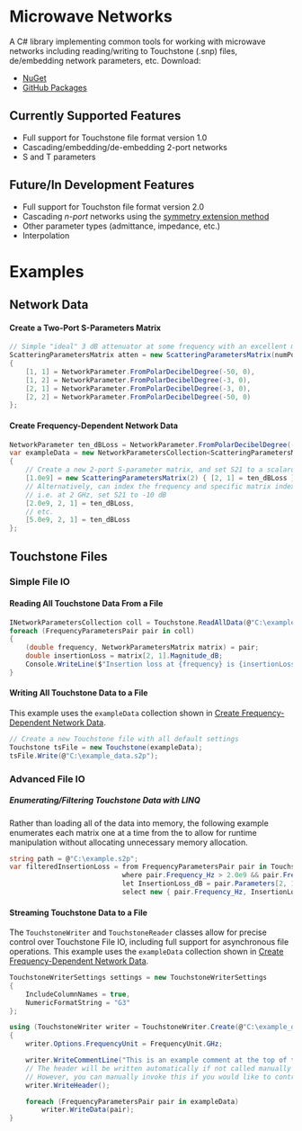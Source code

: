 # Microwave Networks

A C# library implementing common tools for working with microwave networks including reading/writing to Touchstone (.snp) files, de/embedding network parameters, etc.
Download:
- [NuGet](https://www.nuget.org/packages/MicrowaveNetworks/) 
- [GitHub Packages](https://github.com/users/mdwhitten/packages?repo_name=microwave-networks)


## Currently Supported Features
- Full support for Touchstone file format version 1.0
- Cascading/embedding/de-embedding 2-port networks
- S and T parameters

## Future/In Development Features
- Full support for Touchston file format version 2.0
- Cascading *n-port* networks using the [symmetry extension method](https://ieeexplore.ieee.org/document/4657394)
- Other parameter types (admittance, impedance, etc.)
- Interpolation

# Examples

## Network Data

#### Create a Two-Port S-Parameters Matrix

```c#
// Simple "ideal" 3 dB attenuator at some frequency with an excellent match
ScatteringParametersMatrix atten = new ScatteringParametersMatrix(numPorts: 2)
{
    [1, 1] = NetworkParameter.FromPolarDecibelDegree(-50, 0),
    [1, 2] = NetworkParameter.FromPolarDecibelDegree(-3, 0),
    [2, 1] = NetworkParameter.FromPolarDecibelDegree(-3, 0),
    [2, 2] = NetworkParameter.FromPolarDecibelDegree(-50, 0)
};
```

#### Create Frequency-Dependent Network Data

```c#
NetworkParameter ten_dBLoss = NetworkParameter.FromPolarDecibelDegree(-10, 0);
var exampleData = new NetworkParametersCollection<ScatteringParametersMatrix>(2)
{
    // Create a new 2-port S-parameter matrix, and set S21 to a scalard 10 dB loss.
    [1.0e9] = new ScatteringParametersMatrix(2) { [2, 1] = ten_dBLoss },
    // Alternatively, can index the frequency and specific matrix index all at once
    // i.e. at 2 GHz, set S21 to -10 dB
    [2.0e9, 2, 1] = ten_dBLoss,
    // etc.
    [5.0e9, 2, 1] = ten_dBLoss
};
```

## Touchstone Files

### Simple File IO

#### Reading All Touchstone Data From a File

```c#
INetworkParametersCollection coll = Touchstone.ReadAllData(@"C:\example.s2p");
foreach (FrequencyParametersPair pair in coll)
{
    (double frequency, NetworkParametersMatrix matrix) = pair;
    double insertionLoss = matrix[2, 1].Magnitude_dB;
    Console.WriteLine($"Insertion loss at {frequency} is {insertionLoss} dB");
}
```

#### Writing All Touchstone Data to a File

This example uses the `exampleData` collection shown in [Create Frequency-Dependent Network Data](#create-frequency-dependent-network-data).

```c#
// Create a new Touchstone file with all default settings
Touchstone tsFile = new Touchstone(exampleData);
tsFile.Write(@"C:\example_data.s2p");
```

### Advanced File IO

##### Enumerating/Filtering Touchstone Data with LINQ

Rather than loading all of the data into memory, the following example enumerates each matrix one at a time from the to allow for runtime manipulation without allocating unnecessary memory allocation. 

```c#
string path = @"C:\example.s2p";
var filteredInsertionLoss = from FrequencyParametersPair pair in Touchstone.ReadData(path)
                            where pair.Frequency_Hz > 2.0e9 && pair.Frequency_Hz < 5.0e9
                            let InsertionLoss_dB = pair.Parameters[2, 1].Magnitude_dB
                            select new { pair.Frequency_Hz, InsertionLoss_dB };
```

#### Streaming Touchstone Data to a File

The `TouchstoneWriter` and `TouchstoneReader` classes allow for precise control over Touchstone File IO, including full support for asynchronous file operations. This example uses the `exampleData` collection shown in [Create Frequency-Dependent Network Data](#create-frequency-dependent-network-data).

```c#
TouchstoneWriterSettings settings = new TouchstoneWriterSettings
{
    IncludeColumnNames = true,
    NumericFormatString = "G3"
};

using (TouchstoneWriter writer = TouchstoneWriter.Create(@"C:\example_data.s2p", settings))
{
    writer.Options.FrequencyUnit = FrequencyUnit.GHz;

    writer.WriteCommentLine("This is an example comment at the top of the file.");
    // The header will be written automatically if not called manually as soon as the first call is made to WriteData(). 
    // However, you can manually invoke this if you would like to control where it is placed in relation to other comments.
    writer.WriteHeader();

    foreach (FrequencyParametersPair pair in exampleData)
        writer.WriteData(pair);
}
```

